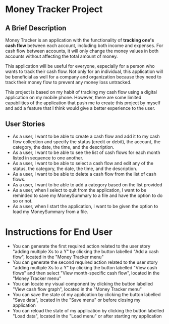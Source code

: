 # Money Tracker Project

## A Brief Description

Money Tracker is an application with the functionality of **tracking one's cash flow** between each account, including both income and expenses. For cash flow between accounts, it will only change the money values in both accounts without affecting the total amount of money.

This application will be useful for everyone, especially for a person who wants to track their cash flow. Not only for an individual, this application will be beneficial as well for a company and organization because they need to track their money flow to prevent any money loss untracked.

This project is based on my habit of tracking my cash flow using a digital application on my mobile phone. However, there are some limited capabilities of the application that push me to create this project by myself and add a feature that I think would give a better experience to the user.

## User Stories

- As a user, I want to be able to create a cash flow and add it to my cash flow collection and specify the status (credit or debit), the account, the category, the date, the time, and the description.
- As a user, I want to be able to see the list of cash flows for each month listed in sequence to one another.
- As a user, I want to be able to select a cash flow and edit any  of the status, the category, the date, the time, and the description.
- As a user, I want to be able to delete a cash flow from the list of cash flows.
- As a user, I want to be able to add a category based on the list provided
- As a user, when I select to quit from the application, I want to be reminded to save my MoneySummary to a file and have the option to do so or not.
- As a user, when I start the application, I want to be given the option to load my MoneySummary from a file.

# Instructions for End User

- You can generate the first required action related to the user story "adding multiple Xs to a Y" by clicking the button labelled "Add a cash flow", located in the "Money Tracker menu"
- You can generate the second required action related to the user story "adding multiple Xs to a Y" by clicking the button labelled "View cash flows" and then select "View month-specific cash flow", located in the "Money Tracker menu"
- You can locate my visual component by clicking the button labelled "View cash flow graph", located in the "Money Tracker menu"
- You can save the state of my application by clicking the button labelled "Save data", located in the "Save menu" or before closing my application
- You can reload the state of my application by clicking the button labelled "Load data", located in the "Load menu" or after starting my application